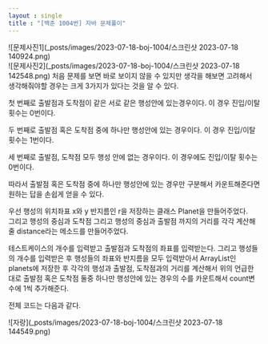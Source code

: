 ```yaml
---
layout : single
title : "[백준 1004번] 자바 문제풀이"
---
```


![문제사진1](_posts/images/2023-07-18-boj-1004/스크린샷 2023-07-18 140924.png)  
![문제사진2](_posts/images/2023-07-18-boj-1004/스크린샷 2023-07-18 142548.png)
처음 문제를 보면 바로 보이지 않을 수 있지만 
생각을 해보면 고려해서 생각해줘야할 경우는 크게 3가지가 있다는 것을 알 수 있다.

첫 번째로 출발점과 도착점이 같은 서로 같은 행성안에 있는경우이다.
이 경우 진입/이탈 횟수는 0번이다.

두 번째로 출발점 혹은 도착점 중에 하나만 행성안에 있는 경우이다.
이 경우 진입/이탈 횟수는 1번이다.

세 번째로 출발점, 도착점 모두 행성 안에 없는 경우이다.
이 경우에도 진입/이탈 횟수는 0번이다.

따라서 출발점 혹은 도착점 중에 하나만 행성안에 있는 경우만 구분해서 카운트해준다면 원하는 답을 손쉽게 얻을 수 있다.  

우선 행성의 위치좌표 x와 y 반지름인 r을 저장하는 클래스 Planet을 만들어주었다.  
그리고 행성의 중심과 도착점 그리고 행성의 중심과 출발점 까지의 거리를 각각 계산해줄 distance라는 메소드를 만들어주었다.  
<script src="https://gist.github.com/zero2top/f1a676bd1eaf8abca2ee14c4e1655f72.js"></script>  
테스트케이스의 개수를 입력받고 출발점과 도착점의 좌표를 입력받는다.
그리고 행성들의 개수를 입력받은 후 행성들의 좌표와 반지름을 모두 입력받아서 ArrayList인 planets에 저장한 후 
각각의 행성과 출발점, 도착점과의 거리를 계산해서 위의 언급한 대로 출발점 혹은 도착점 둘중 하나만 행성안에 있는 경우의 수를 
카운트해서 count변수에 1씩 추가해준다.

전체 코드는 다음과 같다.
<script src="https://gist.github.com/zero2top/12d701cd2390d97463a57bafa77e51f1.js"></script>  

![자랑](_posts/images/2023-07-18-boj-1004/스크린샷 2023-07-18 144549.png)


